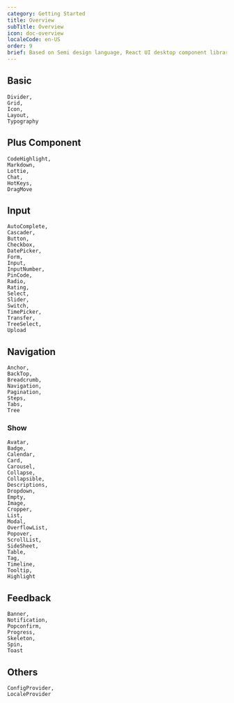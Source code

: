 ```yaml
---
category: Getting Started
title: Overview
subTitle: Overview
icon: doc-overview
localeCode: en-US
order: 9
brief: Based on Semi design language, React UI desktop component library that can be debugged online, helps developers build applications efficiently.
---
```


## Basic

```overview
Divider,
Grid,
Icon,
Layout,
Typography
```
## Plus Component

```overview
CodeHighlight,
Markdown,
Lottie,
Chat,
HotKeys,
DragMove
```



## Input

```overview
AutoComplete,
Cascader,
Button,
Checkbox,
DatePicker,
Form,
Input,
InputNumber,
PinCode,
Radio,
Rating,
Select,
Slider,
Switch,
TimePicker,
Transfer,
TreeSelect,
Upload
```

## Navigation

```overview
Anchor,
BackTop,
Breadcrumb,
Navigation,
Pagination,
Steps,
Tabs,
Tree
```

### Show

```overview
Avatar,
Badge,
Calendar,
Card,
Carousel,
Collapse,
Collapsible,
Descriptions,
Dropdown,
Empty,
Image,
Cropper,
List,
Modal,
OverflowList,
Popover,
ScrollList,
SideSheet,
Table,
Tag,
Timeline,
Tooltip,
Highlight
```

## Feedback

```overview
Banner,
Notification,
Popconfirm,
Progress,
Skeleton,
Spin,
Toast
```

## Others

```overview
ConfigProvider,
LocaleProvider
```
